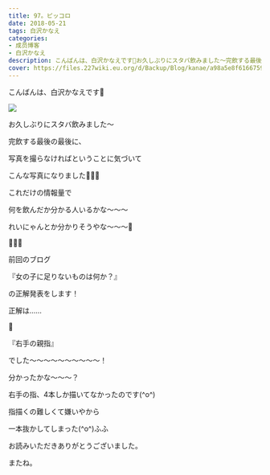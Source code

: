 ```yaml
---
title: 97。ピッコロ
date: 2018-05-21
tags: 白沢かなえ
categories: 
- 成员博客
- 白沢かなえ
description: こんばんは、白沢かなえです🌷お久しぶりにスタバ飲みました〜完飲する最後の最後に、写真を撮らなければということに気づいて...
cover: https://files.227wiki.eu.org/d/Backup/Blog/kanae/a98a5e8f6166759e446f0dfe3fe26.png 
---
```













こんばんは、白沢かなえです🌷










![](https://files.227wiki.eu.org/d/Backup/Blog/kanae/a98a5e8f6166759e446f0dfe3fe26.png)



お久しぶりにスタバ飲みました〜











完飲する最後の最後に、

写真を撮らなければということに気づいて

こんな写真になりました🤷🏻‍♀️













これだけの情報量で

何を飲んだか分かる人いるかな〜〜〜













れいにゃんとか分かりそうやな〜〜〜🐶









🌷🌷🌷







前回のブログ


『女の子に足りないものは何か？』



の正解発表をします！















正解は……



































🐶































『右手の親指』


でした〜〜〜〜〜〜〜〜〜〜！















分かったかな〜〜〜？


右手の指、4本しか描いてなかったのです(^o^)










指描くの難しくて嫌いやから

一本抜かしてしまった(^o^)ふふ















お読みいただきありがとうございました。


またね。


